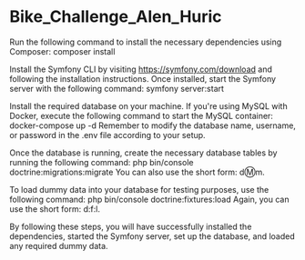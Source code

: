 # Bike_Challenge_Alen_Huric

Run the following command to install the necessary dependencies using Composer:
composer install

Install the Symfony CLI by visiting https://symfony.com/download and following the installation instructions. Once installed, start the Symfony server with the following command:
symfony server:start

Install the required database on your machine. If you're using MySQL with Docker, execute the following command to start the MySQL container:
docker-compose up -d
Remember to modify the database name, username, or password in the .env file according to your setup.

Once the database is running, create the necessary database tables by running the following command:
php bin/console doctrine:migrations:migrate
You can also use the short form: d:m:m.

To load dummy data into your database for testing purposes, use the following command:
php bin/console doctrine:fixtures:load
Again, you can use the short form: d:f:l.

By following these steps, you will have successfully installed the dependencies, started the Symfony server, set up the database, and loaded any required dummy data.
